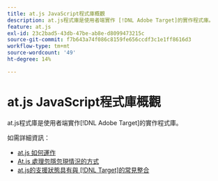 ```yaml
---
title: at.js JavaScript程式庫概觀
description: at.js程式庫是使用者端實作 [!DNL Adobe Target]的實作程式庫。
feature: at.js
exl-id: 23c2bad5-43db-47be-ab8e-d8099473215c
source-git-commit: f7b643a74f086c8159fe656ccdf3c1e1ff8616d3
workflow-type: tm+mt
source-wordcount: '49'
ht-degree: 14%

---
```


# at.js JavaScript程式庫概觀

at.js程式庫是使用者端實作[!DNL Adobe Target]的實作程式庫。

如需詳細資訊：

* [at.js 如何運作](/help/dev/implement/client-side/atjs/how-atjs-works/how-atjs-works.md)
* [At.js 處理忽隱忽現情況的方式](/help/dev/implement/client-side/atjs/how-atjs-works/manage-flicker-with-atjs.md)
* [at.js的支援狀態具有與 [!DNL Target]的常見整合](/help/dev/implement/client-side/atjs/how-atjs-works/target-atjs-integrations.md)
